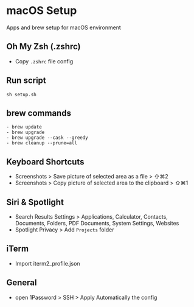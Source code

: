 # macOS Setup

Apps and brew setup for macOS environment

## Oh My Zsh (.zshrc)
- Copy `.zshrc` file config

## Run script
```
sh setup.sh
```

## brew commands
```
- brew update
- brew upgrade
- brew upgrade --cask --greedy
- brew cleanup --prune=all
```

## Keyboard Shortcuts
- Screenshots > Save picture of selected area as a file > ⇧⌘2
- Screenshots > Copy picture of selected area to the clipboard > ⇧⌘1

## Siri & Spotlight
- Search Results Settings > Applications, Calculator, Contacts, Documents, Folders, PDF Documents, System Settings, Websites
- Spotlight Privacy > Add `Projects` folder

## iTerm
- Import iterm2_profile.json

## General
- open 1Password > SSH > Apply Automatically the config
